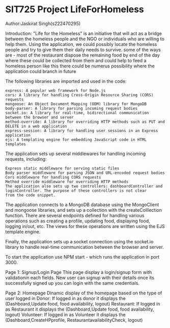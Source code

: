 # SIT725 Project LifeForHomeless

Author:Jaskirat Singh(s222470295)

Introduction: "Life for the Homeless" is an initiative that will act as a bridge between the homeless people and the NGO or individuals who are willing to help them. Using the application, we could possibly locate the homeless people and try to give them their daily needs to survive. some of the ways are - most of the restaurant dispose the remaining food by end of the day where these could be collected from them and could help to feed a homeless person like this there could be numerus possibility where the application could branch in future

The following libraries are imported and used in the code:

    express: A popular web framework for Node.js
    cors: A library for handling Cross-Origin Resource Sharing (CORS) requests
    mongoose: An Object Document Mapping (ODM) library for MongoDB
    body-parser: A library for parsing incoming request bodies
    socket.io: A library for real-time, bidirectional communication between the browser and server
    method-override: A library for overriding HTTP methods such as PUT and DELETE in a web application
    express-session: A library for handling user sessions in an Express application
    ejs: A templating engine for embedding JavaScript code in HTML templates

The application sets up several middlewares for handling incoming requests, including:

    Express static middleware for serving static files
    Body parser middleware for parsing JSON and URL-encoded request bodies
    Cors middleware for handling CORS requests
    Method override middleware for overriding HTTP methods
    The application also sets up two controllers: dashboardController and loginController. The purpose of these controllers is not clear
    from the code snippet.

The application connects to a MongoDB database using the MongoClient and mongoose libraries, and sets up a collection with the createColllection function. There are several endpoints defined for handling various operations such as creating a profile, updating food, displaying food, logging in/out, etc. The views for these operations are written using the EJS template engine.

Finally, the application sets up a socket connection using the socket.io library to handle real-time communication between the browser and server.

To start the application use NPM start - which runs the application in port 3000.

Page 1: Signup/Login Page
This page display a login/signup form with validationin each fields. New user can signup with their details once its successfully signed up you can login with the same credentials.

Page 2: Homepage
Dinamic display of the homepage based on the type of user logged in
Donor: If logged in as donor it displays the (Dashboard,Update food, food availability, logout)
Restaurant: If logged in as Restaurant it displays the (Dashboard,Update food, food availability, logout)
Volunteer: If logged in as Volunteer it displays the (Dashboard,CreateHPprofile, RestaurantavailabilityCheck, logout)
